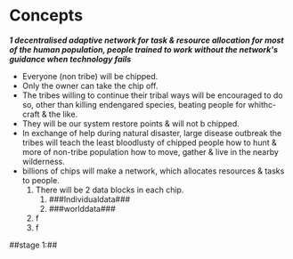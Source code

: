 # Concepts

***1 decentralised adaptive network for task & resource allocation for most of the human population, people trained to work without the network's guidance when technology fails***

<ul><li>Everyone (non tribe) will be chipped.</li>
  <li>Only the owner can take the chip off.</li>
  <li>The tribes willing to continue their tribal ways will be encouraged to do so, other than killing endengared species, beating people for whithc-craft & the like.</li>
  <li>They will be our system restore points & will not b chipped.</li>
  <li>In exchange of help during natural disaster, large disease outbreak the tribes will teach the least bloodlusty of chipped people how to hunt & more of non-tribe population how to move, gather & live in the nearby wilderness.</li>
  <li>billions of chips will make a network, which allocates resources & tasks to people.
  <ol><li>There will be 2 data blocks in each chip.
    <ol>
      <li>###Individualdata###</li>
      <li>###worlddata###</li></ol></li>
    <li>f</li>
    <li>f</li></ol></li></ul>

##stage 1:##
